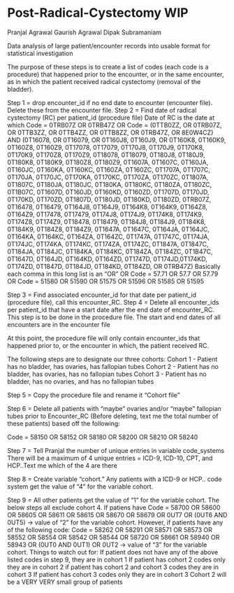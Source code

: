 # Post-Radical-Cystectomy WIP

Pranjal Agrawal
Gaurish Agrawal
Dipak Subramaniam

Data analysis of large patient/encounter records into usable format for statistical investigation

The purpose of these steps is to create a list of codes (each code is a procedure) that happened prior to the encounter, or in the same encounter, as in which the patient received radical cystectomy (removal of the bladder). 


Step 1 = drop encounter_id if no end date to encounter (encounter file). Delete these from the encounter file. 
Step 2 = Find date of radical cystectomy (RC) per patient_id (procedure file)
Date of RC is the date at which 
Code = 0TRB07Z OR 0TRB47Z
OR
Code = (0TTB0ZZ, OR 0TRB07Z, OR 0TTB3ZZ, OR 0TTB4ZZ, OR 0TTB8ZZ, OR 0TRB47Z, OR 8E0W4CZ) AND (0T16078, OR 0T16079, OR 0T160J8, 0T160J9, OR  0T160K8, 0T160K9, 0T160Z8, 0T160Z9, 0T17078, 0T17079, 0T170J8, 0T170J9, 0T170K8, 0T170K9, 0T170Z8, 0T170Z9, 0T18078, 0T18079, 0T180J8, 0T180J9, 0T180K8, 0T180K9, 0T180Z8, 0T180Z9, 0T1607A, 0T1607C, 0T160JA, 0T160JC, 0T160KA, 0T160KC, 0T160ZA, 0T160ZC, 0T1707A, 0T1707C, 0T170JA, 0T170JC, 0T170KA, 0T170KC, 0T170ZA, 0T170ZC, 0T1807A, 0T1807C, 0T180JA, 0T180JC, 0T180KA, 0T180KC, 0T180ZA, 0T180ZC, 0T1B07C, 0T1607D, 0T160JD, 0T160KD, 0T160ZD, 0T1707D, 0T170JD, 0T170KD, 0T170ZD, 0T1807D, 0T180JD, 0T180KD, 0T180ZD, 0TRB07Z, 0T16478, 0T16479, 0T164J8, 0T164J9, 0T164K8, 0T164K9, 0T164Z8, 0T164Z9, 0T17478, 0T17479, 0T174J8, 0T174J9, 0T174K8, 0T174K9, 0T174Z8, 0T174Z9, 0T18478, 0T18479, 0T184J8, 0T184J9, 0T184K8, 0T184K9, 0T184Z8, 0T184Z9, 0T1647A, 0T1647C, 0T164JA, 0T164JC, 0T164KA, 0T164KC, 0T164ZA, 0T164ZC, 0T1747A, 0T1747C, 0T174JA, 0T174JC, 0T174KA, 0T174KC, 0T174ZA, 0T174ZC, 0T1847A, 0T1847C, 0T184JA, 0T184JC, 0T184KA, 0T184KC, 0T184ZA, 0T184ZC, 0T1B47C, 0T1647D, 0T164JD, 0T164KD, 0T164ZD, 0T1747D, 0T174JD,0T174KD, 0T174ZD, 0T1847D, 0T184JD, 0T184KD, 0T184ZD, OR 0TRB47Z)
Basically each comma in this long list  is an “OR”
OR
Code = 57.71 OR 57.7 OR 57.79
OR
Code = 51580 OR 51590 OR 51575 OR 51596 OR 51585 OR 51595

Step 3 = Find associated encounter_id for that date per patient_id (procedure file), call this encounter_RC.
Step 4 = Delete all encounter_ids per patient_id that have a start date after the end date of encounter_RC. This step is 	to be done in the procedure file. 
The start and end dates of all encounters are in the encounter file

At this point, the procedure file will only contain encounter_ids that happened prior to, or the encounter in which, the patient received RC. 


The following steps are to designate our three cohorts:
Cohort 1 - Patient has no bladder, has ovaries, has fallopian tubes
Cohort 2 - Patient has no bladder, has ovaries, has no fallopian tubes
Cohort 3 - Patient has no bladder, has no ovaries, and has no fallopian tubes

Step 5 = Copy the procedure file and rename it “Cohort file”

Step 6 = Delete all patients with “maybe” ovaries and/or “maybe” fallopian tubes prior to Encounter_RC (Before deleting, text me the total  number of these patients) based off the following:

Code = 58150 OR 58152 OR 58180 OR 58200 OR 58210 OR 58240

Step 7 = Tell Pranjal the number of unique entries in variable code_systems
There will be a maximum of 4 unique entries = ICD-9, ICD-10, CPT, and HCP..Text me which of the 4 are there

Step 8 = Create variable “cohort.” Any patients with a ICD-9 or HCP.. code system get the value of “4” for the variable cohort. 

Step 9 = All other patients get the value of “1” for the variable cohort. 
The below steps all exclude cohort 4.
If patiens have Code =  58700 OR 58600 OR 58605 OR 58611 OR 58615 OR 58670 OR 58679 OR 0UT7 OR (0UT6 AND 0UT5) → value of “2” for the variable cohort. However, if patients have any of the following code:
Code = 58262 OR  58291 OR 58571 OR 58573 OR  58552 OR 58554 OR 58542 OR 58544 OR 58720 OR  58661 OR 58940 OR 58943 OR (0UT0 AND 0UT1) OR 0UT2 → value of “3” for the variable cohort. 
Things to watch out for:
If patient does not have any of the above listed codes in step 9, they are in cohort 1
If patient has cohort 2 codes only they are in cohort 2
if patient has cohort 2 and cohort 3 codes they are in cohort 3
If patient has cohort 3 codes only they are in cohort 3
Cohort 2 will be a VERY VERY small group of patients
